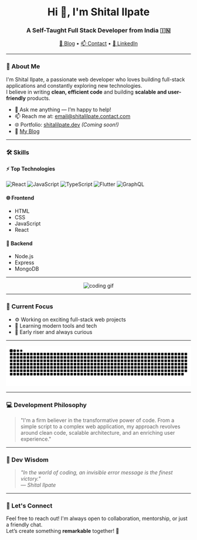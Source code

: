 <h1 align="center">Hi 👋, I'm Shital Ilpate</h1>
<h3 align="center">A Self-Taught Full Stack Developer from India 🇮🇳</h3>

<p align="center">
  <a href="https://shitalilpate.hashnode.dev/" target="_blank">📝 Blog</a> • 
  <a href="mailto:email@shitalilpate.contact.com">📫 Contact</a> • 
  <a href="https://www.linkedin.com/in/shital-ilpate-0223852a3/">💼 LinkedIn</a>
</p>

---

### 🚀 About Me

I'm Shital Ilpate, a passionate web developer who loves building full-stack applications and constantly exploring new technologies.  
I believe in writing **clean, efficient code** and building **scalable and user-friendly** products.

- 💬 Ask me anything — I’m happy to help!
- 📫 Reach me at: [email@shitalilpate.contact.com](mailto:email@shitalilpate.contact.com)
- 🌐 Portfolio: [shitalilpate.dev](https://shitalilpate.dev) *(Coming soon!)*
- 📝 [My Blog](https://shitalilpate.hashnode.dev/)

---

### 🛠️ Skills

#### ⚡ Top Technologies  
![React](https://img.shields.io/badge/-React-61DAFB?style=flat&logo=react&logoColor=white)
![JavaScript](https://img.shields.io/badge/-JavaScript-F7DF1E?style=flat&logo=javascript&logoColor=white)
![TypeScript](https://img.shields.io/badge/-TypeScript-3178C6?style=flat&logo=typescript&logoColor=white)
![Flutter](https://img.shields.io/badge/-Flutter-02569B?style=flat&logo=flutter&logoColor=white)
![GraphQL](https://img.shields.io/badge/-GraphQL-E10098?style=flat&logo=graphql&logoColor=white)

#### 🌐 Frontend  
- HTML  
- CSS  
- JavaScript  
- React  

#### 🧠 Backend  
- Node.js  
- Express  
- MongoDB  

---

<div align="center">
  <img src="https://github.com/SHITALILAPATE/SHITALILAPATE/assets/130491601/93673ab1-5081-4cce-9528-ebc9c7121e4f" alt="coding gif" width="600" />
</div>

---

### 📌 Current Focus

- ⚙️ Working on exciting full-stack web projects  
- 🧠 Learning modern tools and tech  
- 🌅 Early riser and always curious

---


<div align="center">
  <img src="https://raw.githubusercontent.com/SHITALILAPATE/SHITALILAPATE/output/github-snake.svg" alt="Snake animation" />
</div>

---

### 💻 Development Philosophy

> "I'm a firm believer in the transformative power of code. From a simple script to a complex web application, my approach revolves around clean code, scalable architecture, and an enriching user experience."

---

### 🧠 Dev Wisdom

> _"In the world of coding, an invisible error message is the finest victory."_  
> — *Shital Ilpate*

---

### 🤝 Let's Connect

Feel free to reach out! I'm always open to collaboration, mentorship, or just a friendly chat.  
Let’s create something **remarkable** together! 🌟
